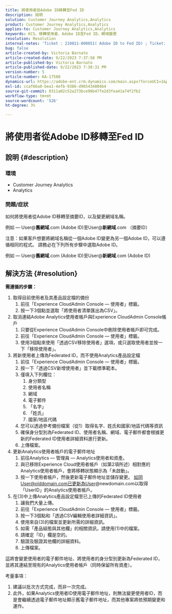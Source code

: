 ```yaml
---
title: 將使用者從Adobe ID移轉至Fed ID
description: 說明
solution: Customer Journey Analytics,Analytics
product: Customer Journey Analytics,Analytics
applies-to: Customer Journey Analytics,Analytics
keywords: KCS、移轉使用者、Adobe ID至Fed ID、網域變更
resolution: Resolution
internal-notes: 'Ticket : 210811-000051( Adobe ID to Fed ID) ; Ticket: 210916-000306 (Adobe ID to Adobe ID)'
bug: false
article-created-by: Victoria Barnato
article-created-date: 9/22/2023 7:37:58 PM
article-published-by: Victoria Barnato
article-published-date: 9/22/2023 7:38:31 PM
version-number: 5
article-number: KA-17580
dynamics-url: https://adobe-ent.crm.dynamics.com/main.aspx?forceUCI=1&pagetype=entityrecord&etn=knowledgearticle&id=44516d83-7f59-ee11-be6f-6045bd0065b6
exl-id: ccaf66a8-bea1-4efb-9386-d965434804b4
source-git-commit: 0311a02c52a273bce96b47fe2d3fea41a74f2fb2
workflow-type: tm+mt
source-wordcount: '526'
ht-degree: 3%

---
```


# 將使用者從Adobe ID移轉至Fed ID

## 說明 {#description}


### <b>環境</b>

- Customer Journey Analytics
- Analytics




### <b>問題/症狀</b>

如何將使用者從Adobe ID移轉至摘要ID，以及變更網域名稱。

例如 — User@<b>舊網域</b>.com (Adobe ID)至User@<b>新網域</b>.com （摘要ID）



注意：如果客戶想要將網域名稱從一個Adobe ID變更為另一個Adobe ID，可以遵循相同的程式。 請務必在下列所有步驟中選取Adobe ID。

例如 — User@<b>舊網域</b>.com (Adobe ID)至User@<b>新網域</b>.com (Adobe ID)


## 解決方法 {#resolution}

<b>需遵循的步驟：</b>
1. 取得目前使用者及其產品設定檔的備份
   1. 前往「Experience CloudAdmin Console — 使用者」標籤。
   2. 按一下3個點並選取「將使用者清單匯出為CSV」。
2. 取消連結Adobe Analytics使用者帳戶與Experience CloudAdmin Console帳戶
   1. 只要從Experience CloudAdmin Console中刪除使用者帳戶即可完成。
   2. 前往「Experience CloudAdmin Console — 使用者」標籤。
   3. 使用3個點來使用「透過CSV移除使用者」選項，或只選取使用者並按一下「移除使用者」。
3. 將新使用者上傳為Federated ID，而不使用Analytics產品設定檔
   1. 前往「Experience CloudAdmin Console — 使用者」標籤。
   2. 按一下「透過CSV新增使用者」並下載標準範本。
   3. 僅填入下列欄位：
      1. 身分類型
      2. 使用者名稱
      3. 網域
      4. 電子郵件
      5. 「名字」
      6. 「姓氏」
      7. 國家/地區代碼
   4. 您可以透過參考備份檔案（從1）取得名字、姓氏和國家/地區代碼等資訊
   5. 確保身分型別為Federated ID、使用者名稱、網域、電子郵件都會根據更新的Federated ID使用者詳細資料進行更新。
   6. 上傳檔案。
4. 更新Analytics使用者帳戶的電子郵件地址
   1. 前往Analytics — 管理員 — Analytics使用者和資產。
   2. 與已移除Experience Cloud使用者帳戶（如第2項所述）相對應的Analytics使用者帳戶，會將移轉狀態顯示為「未啟動」。
   3. 按一下使用者帳戶，然後更新電子郵件地址並儲存變更。 如同User@olddomain.com已更新為User@newdomain.com以取得「UserID」的Analytics使用者帳戶。
5. 在(3)中上傳Analytics產品設定檔至已上傳的Federated ID使用者
   1. 讓我們大量上傳。
   2. 前往「Experience CloudAdmin Console — 使用者」標籤。
   3. 按一下3個點和「透過CSV編輯使用者詳細資訊」。
   4. 使用來自(3)的檔案並更新所需的詳細資訊。
   5. 如需「產品組態與其他欄」的相關資訊，請使用(1)中的檔案。
   6. 請確定「ID」欄是空的。
   7. 驗證及驗證其他欄的詳細資料。
   8. 上傳檔案。




這將會變更使用者的電子郵件地址、將使用者的身分型別更新為Federated ID，並將其連結至現有的Analytics使用者帳戶（同時保留所有資產）。


考量事項：
1. 建議以批次方式完成，而非一次完成。
2. 此外，如果Analytics使用者ID使用電子郵件地址，則無法變更使用者ID，而是會繼續透過電子郵件地址顯示舊電子郵件地址，而其他專案將依預期變更和運作。
